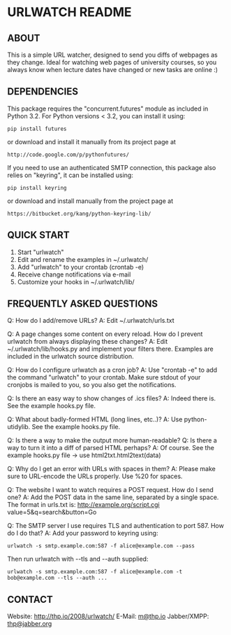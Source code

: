 URLWATCH README
===============

ABOUT
-----

This is a simple URL watcher, designed to send you diffs of webpages as they
change. Ideal for watching web pages of university courses, so you always
know when lecture dates have changed or new tasks are online :)


DEPENDENCIES
------------

This package requires the "concurrent.futures" module as included in Python
3.2. For Python versions < 3.2, you can install it using:

    pip install futures

or download and install it manually from its project page at

    http://code.google.com/p/pythonfutures/

If you need to use an authenticated SMTP connection, this package also relies
on "keyring", it can be installed using:

    pip install keyring

or download and install manually from the project page at

    https://bitbucket.org/kang/python-keyring-lib/


QUICK START
-----------

1. Start "urlwatch"
2. Edit and rename the examples in ~/.urlwatch/
3. Add "urlwatch" to your crontab (crontab -e)
4. Receive change notifications via e-mail
5. Customize your hooks in ~/.urlwatch/lib/


FREQUENTLY ASKED QUESTIONS
--------------------------

Q: How do I add/remove URLs?
A: Edit ~/.urlwatch/urls.txt

Q: A page changes some content on every reload. How do I prevent urlwatch
   from always displaying these changes?
A: Edit ~/.urlwatch/lib/hooks.py and implement your filters there. Examples
   are included in the urlwatch source distribution.

Q: How do I configure urlwatch as a cron job?
A: Use "crontab -e" to add the command "urlwatch" to your crontab. Make sure
   stdout of your cronjobs is mailed to you, so you also get the notifications.

Q: Is there an easy way to show changes of .ics files?
A: Indeed there is. See the example hooks.py file.

Q: What about badly-formed HTML (long lines, etc..)?
A: Use python-utidylib. See the example hooks.py file.

Q: Is there a way to make the output more human-readable?
Q: Is there a way to turn it into a diff of parsed HTML perhaps?
A: Of course. See the example hooks.py file -> use html2txt.html2text(data)

Q: Why do I get an error with URLs with spaces in them?
A: Please make sure to URL-encode the URLs properly. Use %20 for spaces.

Q: The website I want to watch requires a POST request. How do I send one?
A: Add the POST data in the same line, separated by a single space. The format
   in urls.txt is: http://example.org/script.cgi value=5&q=search&button=Go

Q: The SMTP server I use requires TLS and authentication to port 587. How do I do that?
A: Add your password to keyring using:

    urlwatch -s smtp.example.com:587 -f alice@example.com --pass

   Then run urlwatch with --tls and --auth supplied:

    urlwatch -s smtp.example.com:587 -f alice@example.com -t bob@example.com --tls --auth ...


CONTACT
-------

Website: http://thp.io/2008/urlwatch/
E-Mail: m@thp.io
Jabber/XMPP: thp@jabber.org

